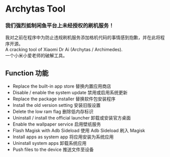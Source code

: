 # Archytas Tool
### 我们强烈抵制闲鱼平台上未经授权的刷机服务！
我对之前在程序中为防止违规刷机服务添加格机代码的事情感到抱歉，并在此将程序开源。<br>
A cracking tool of Xiaomi Dr Ai (Archytas / Archimedes).<br>
一个小米小爱老师的破解工具。

## Function 功能
- Replace the built-in app store 替换内置应用商店<br>
- Disable / enable the system update 禁用或启用系统更新<br>
- Replace the package installer 替换软件包安装程序<br>
- Install the old version setting 安装旧版设置<br>
- Delete the low ram flag 删除低内存标识<br>
- Uninstall / install the official launcher 卸载或安装官方桌面<br>
- Enable the wallpaper service 启用壁纸服务<br>
- Flash Magisk with Adb Sideload 使用 Adb Sideload 刷入 Magisk<br>
- Install apps as system app 将应用安装为系统应用<br>
- Uninstall system apps 卸载系统应用<br>
- Push files to the device 推送文件至设备
